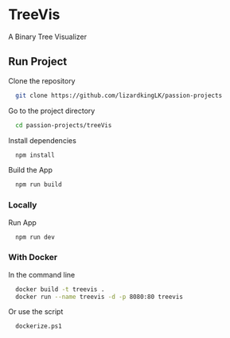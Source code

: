 # TreeVis

A Binary Tree Visualizer

## Run Project

Clone the repository

```bash
  git clone https://github.com/lizardkingLK/passion-projects
```

Go to the project directory

```bash
  cd passion-projects/treeVis
```

Install dependencies

```bash
  npm install
```

Build the App

```bash
  npm run build
```

### Locally

Run App

```bash
  npm run dev
```

### With Docker

In the command line

```bash
  docker build -t treevis .
  docker run --name treevis -d -p 8080:80 treevis
```

Or use the script

```bash
  dockerize.ps1
```

